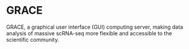 # GRACE
GRACE, a graphical user interface (GUI) computing server, making data analysis of massive scRNA-seq more flexible and accessible to the scientific community.
